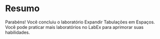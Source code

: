 # Resumo

Parabéns! Você concluiu o laboratório Expandir Tabulações em Espaços. Você pode praticar mais laboratórios no LabEx para aprimorar suas habilidades.
